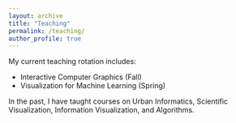 ```yaml
---
layout: archive
title: "Teaching"
permalink: /teaching/
author_profile: true
---
```


My current teaching rotation includes:

* Interactive Computer Graphics (Fall)
* Visualization for Machine Learning (Spring)

In the past, I have taught courses on Urban Informatics, Scientific Visualization, Information Visualization, and Algorithms.

<!-- 
{% include base_path %}

{% for post in site.teaching reversed %}
  {% include archive-single.html %}
{% endfor %}
 -->